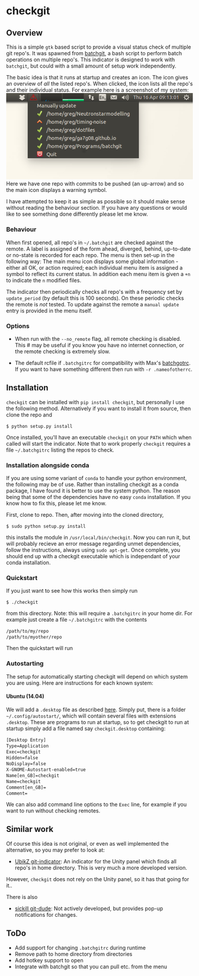 # checkgit

## Overview

This is a simple `gtk` based script to provide a visual status check of
multiple git repo's. It was spawned from
[batchgit](https://github.com/maxhebditch/batchgit), a bash script to perform
batch operations on multiple repo's. This indicator is designed to work with
`batchgit`, but could with a small amount of setup work independently.

The basic idea is that it runs at startup and creates an icon. The icon gives
an overview of *all* the listed repo's. When clicked, the icon lists all the
repo's and their individual status. For example here is a screenshot of my
system:
![demo of indicator](./demo.png)
Here we have one repo with commits to be pushed (an up-arrow) and so the main
icon displays a warning symbol.

I have attempted to keep it as simple as possible so it should make sense
without reading the behaviour section. If you have any questions or would like
to see something done differently please let me know.

### Behaviour

When first opened, all repo's in `~/.batchgit` are checked against the remote.
A label is assigned of the form ahead, diverged, behind, up-to-date or no-state
is recorded for each repo. The menu is then set-up in the following way: The
main menu icon displays some global information - either all OK, or action
required; each individual menu item is assigned a symbol to reflect its current
status. In addition each menu item is given a `+n` to indicate the `n` modified
files.

The indicator then periodically checks all repo's with a frequency set by
`update_period` (by default this is 100 seconds). On these periodic checks the
remote is *not* tested. To update against the remote a `manual update` entry
is provided in the menu itself.

### Options

* When run with the `--no_remote` flag, all remote checking is disabled. This #
  may be useful if you know you have no internet connection, or the remote
  checking is extremely slow.

* The default rcfile if `.batchgitrc` for compatibility with Max's
  [batchgotrc](https://github.com/maxhebditch/batchgit). If you want to have
  something different then run with `-r .nameofotherrc`.

## Installation

`checkgit` can be installed with `pip install checkgit`, but personally I
use the following method. Alternatively if you
want to install it from source, then clone the repo and

    $ python setup.py install

Once installed, you'll have an executable `checkgit` on your `PATH` which
when called will start the indicator. Note that to work properly `checkgit`
requires a file `~/.batchgitrc` listing the repos to check.

### Installation alongside conda

If you are using some variant of `conda` to handle your python environment, the
following may be of use. Rather than installing checkgit as a conda package, I
have found it is better to use the system python. The reason being that some
of the dependencies have no easy `conda` installation. If you know how to fix
this, please let me know.

First, clone to repo. Then, after moving into the cloned directory,

    $ sudo python setup.py install

this installs the module in `/usr/local/bin/checkgit`. Now you can run it, but
will probably recieve an error message regarding unmet dependencies, follow the
instructions, always using `sudo apt-get`. Once complete, you should end up
with a checkgit executable which is independant of your conda installation.

### Quickstart

If you just want to see how this works then simply run

    $ ./checkgit

from this directory. Note: this will require a `.batchgitrc` in your home dir.
For example just create a file `~/.batchgitrc` with the contents

    /path/to/my/repo
    /path/to/myother/repo

Then the quickstart will run

### Autostarting
The setup for automatically starting checkgit will depend on which system you
are using. Here are instructions for each known system:

#### Ubuntu (14.04)
We will add a `.desktop` file as described
[here](https://help.ubuntu.com/community/UnityLaunchersAndDesktopFiles).
Simply put, there is a folder `~/.config/autostart/`, which will contain
several files with extensions `.desktop`. These are programs to run at startup,
so to get checkgit to run at startup simply add a file named say
`checkgit.desktop` containing:

```
[Desktop Entry]
Type=Application
Exec=checkgit
Hidden=false
NoDisplay=false
X-GNOME-Autostart-enabled=true
Name[en_GB]=checkgit
Name=checkgit
Comment[en_GB]=
Comment=
```

We can also add command line options to the `Exec` line, for example if you want
to run without checking remotes.

## Similar work

Of course this idea is not original, or even as well implemented the
alternative, so you may prefer to look at:

* [UbikZ git-indicator](https://github.com/UbikZ/git-indicator): An indicator
  for the Unity panel which finds all repo's in home directory. This is very
much a more developed version.

However, `checkgit` does not rely on the Unity panel, so it has that going for
it..

There is also

* [sickill git-dude](https://github.com/sickill/git-dude): Not actively
  developed, but provides pop-up notifications for changes.

## ToDo

* Add support for changing `.batchgitrc` during runtime
* Remove path to home directory from directories
* Add hotkey support to open
* Integrate with batchgit so that you can pull etc. from the menu
